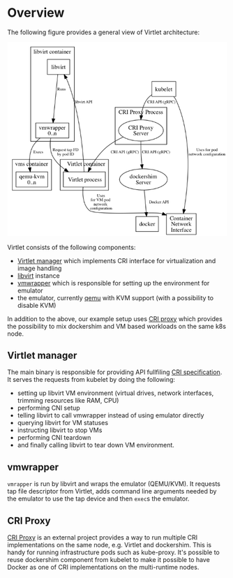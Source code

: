 # Overview

The following figure provides a general view of Virtlet architecture:

![Virtlet Architecture](img/virtlet.png)

Virtlet consists of the following components:

* [Virtlet manager](https://github.com/Equinix/virtlet/tree/master/cmd/virtlet)
  which implements CRI interface for virtualization and image handling
* [libvirt](http://libvirt.org) instance
* [vmwrapper](https://github.com/Equinix/virtlet/tree/master/cmd/vmwrapper)
  which is responsible for setting up the environment for emulator
* the emulator, currently [qemu](http://www.qemu-project.org/) with
  KVM support (with a possibility to disable KVM)

In addition to the above, our example setup uses
[CRI proxy](https://github.com/Mirantis/criproxy) which provides the
possibility to mix dockershim and VM based workloads on the same k8s
node.

## Virtlet manager

The main binary is responsible for providing API fullfiling
[CRI specification](https://github.com/kubernetes/community/blob/master/contributors/devel/sig-node/container-runtime-interface.md).
It serves the requests from kubelet by doing the following:

* setting up libvirt VM environment (virtual drives, network
  interfaces, trimming resources like RAM, CPU)
* performing CNI setup
* telling libvirt to call vmwrapper instead of using emulator directly
* querying libvirt for VM statuses
* instructing libvirt to stop VMs
* performing CNI teardown
* and finally calling libvirt to tear down VM environment.

## vmwrapper

`vmrapper` is run by libvirt and wraps the emulator (QEMU/KVM).  It
requests tap file descriptor from Virtlet, adds command line
arguments needed by the emulator to use the tap device and then
`exec`s the emulator.

## CRI Proxy

[CRI Proxy](https://github.com/Mirantis/criproxy) is an external
project provides a way to run multiple CRI implementations on the same
node, e.g. Virtlet and dockershim. This is handy for running
infrastructure pods such as kube-proxy. It's possible to reuse
dockershim component from kubelet to make it possible to have Docker
as one of CRI implementations on the multi-runtime nodes.
